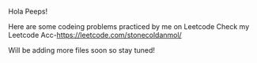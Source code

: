 Hola Peeps!

Here are some codeing problems practiced by me on Leetcode
Check my Leetcode Acc-https://leetcode.com/stonecoldanmol/

Will be adding more files soon so stay tuned!
